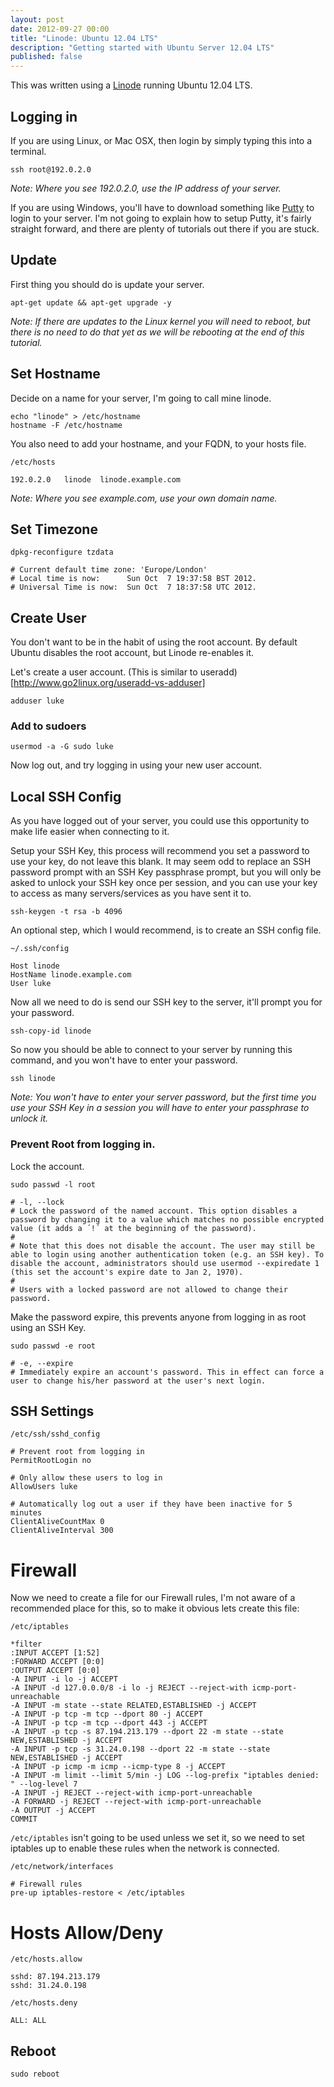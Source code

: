 ```yaml
---
layout: post
date: 2012-09-27 00:00
title: "Linode: Ubuntu 12.04 LTS"
description: "Getting started with Ubuntu Server 12.04 LTS"
published: false
---
```



This was written using a [Linode](http://www.linode.com/?r=0b86dec2dc8ba417b9d86cb3b44f1131b92c1b26) running Ubuntu 12.04 LTS.


## Logging in

If you are using Linux, or Mac OSX, then login by simply typing this into a terminal.

    ssh root@192.0.2.0

_Note: Where you see 192.0.2.0, use the IP address of your server._

If you are using Windows, you'll have to download something like [Putty](http://www.chiark.greenend.org.uk/~sgtatham/putty/) to login to your server. I'm not going to explain how to setup Putty, it's fairly straight forward, and there are plenty of tutorials out there if you are stuck.


## Update

First thing you should do is update your server.

    apt-get update && apt-get upgrade -y

_Note: If there are updates to the Linux kernel you will need to reboot, but there is no need to do that yet as we will be rebooting at the end of this tutorial._


## Set Hostname

Decide on a name for your server, I'm going to call mine linode.

    echo "linode" > /etc/hostname
    hostname -F /etc/hostname


You also need to add your hostname, and your FQDN, to your hosts file.

`/etc/hosts`

    192.0.2.0	linode	linode.example.com

_Note: Where you see example.com, use your own domain name._

## Set Timezone

    dpkg-reconfigure tzdata
    
    # Current default time zone: 'Europe/London'
    # Local time is now:      Sun Oct  7 19:37:58 BST 2012.
    # Universal Time is now:  Sun Oct  7 18:37:58 UTC 2012.


## Create User

You don't want to be in the habit of using the root account. By default Ubuntu disables the root account, but Linode re-enables it.

Let's create a user account. (This is similar to useradd)[http://www.go2linux.org/useradd-vs-adduser]

    adduser luke


### Add to sudoers

    usermod -a -G sudo luke

Now log out, and try logging in using your new user account.


## Local SSH Config

As you have logged out of your server, you could use this opportunity to make life easier when connecting to it.

Setup your SSH Key, this process will recommend you set a password to use your key, do not leave this blank. It may seem odd to replace an SSH password prompt with an SSH Key passphrase prompt, but you will only be asked to unlock your SSH key once per session, and you can use your key to access as many servers/services as you have sent it to.

    ssh-keygen -t rsa -b 4096


An optional step, which I would recommend, is to create an SSH config file.

`~/.ssh/config`

    Host linode
    HostName linode.example.com
    User luke


Now all we need to do is send our SSH key to the server, it'll prompt you for your password.

    ssh-copy-id linode


So now you should be able to connect to your server by running this command, and you won't have to enter your password.

    ssh linode

_Note: You won't have to enter your server password, but the first time you use your SSH Key in a session you will have to enter your passphrase to unlock it._


### Prevent Root from logging in.

Lock the account.

    sudo passwd -l root

    # -l, --lock
    # Lock the password of the named account. This option disables a password by changing it to a value which matches no possible encrypted value (it adds a ´!´ at the beginning of the password).
    #
    # Note that this does not disable the account. The user may still be able to login using another authentication token (e.g. an SSH key). To disable the account, administrators should use usermod --expiredate 1 (this set the account's expire date to Jan 2, 1970).
    #
    # Users with a locked password are not allowed to change their password.


Make the password expire, this prevents anyone from logging in as root using an SSH Key.

    sudo passwd -e root

    # -e, --expire
    # Immediately expire an account's password. This in effect can force a user to change his/her password at the user's next login.


## SSH Settings

`/etc/ssh/sshd_config`

    # Prevent root from logging in
    PermitRootLogin no

    # Only allow these users to log in
    AllowUsers luke

    # Automatically log out a user if they have been inactive for 5 minutes
    ClientAliveCountMax 0
    ClientAliveInterval 300


# Firewall

Now we need to create a file for our Firewall rules, I'm not aware of a recommended place for this, so to make it obvious lets create this file:

`/etc/iptables`

    *filter
    :INPUT ACCEPT [1:52]
    :FORWARD ACCEPT [0:0]
    :OUTPUT ACCEPT [0:0]
    -A INPUT -i lo -j ACCEPT 
    -A INPUT -d 127.0.0.0/8 -i lo -j REJECT --reject-with icmp-port-unreachable 
    -A INPUT -m state --state RELATED,ESTABLISHED -j ACCEPT 
    -A INPUT -p tcp -m tcp --dport 80 -j ACCEPT 
    -A INPUT -p tcp -m tcp --dport 443 -j ACCEPT 
    -A INPUT -p tcp -s 87.194.213.179 --dport 22 -m state --state NEW,ESTABLISHED -j ACCEPT
    -A INPUT -p tcp -s 31.24.0.198 --dport 22 -m state --state NEW,ESTABLISHED -j ACCEPT
    -A INPUT -p icmp -m icmp --icmp-type 8 -j ACCEPT 
    -A INPUT -m limit --limit 5/min -j LOG --log-prefix "iptables denied: " --log-level 7 
    -A INPUT -j REJECT --reject-with icmp-port-unreachable 
    -A FORWARD -j REJECT --reject-with icmp-port-unreachable 
    -A OUTPUT -j ACCEPT 
    COMMIT


`/etc/iptables` isn't going to be used unless we set it, so we need to set iptables up to enable these rules when the network is connected.

`/etc/network/interfaces`

    # Firewall rules
    pre-up iptables-restore < /etc/iptables


# Hosts Allow/Deny

`/etc/hosts.allow`

    sshd: 87.194.213.179
    sshd: 31.24.0.198


`/etc/hosts.deny`

    ALL: ALL


## Reboot

    sudo reboot

